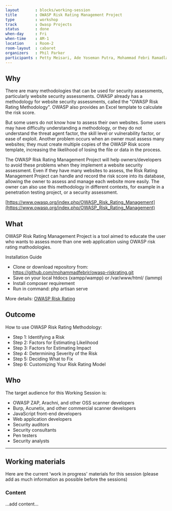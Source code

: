 ```yaml
---
layout       : blocks/working-session
title        : OWASP Risk Rating Management Project
type         : workshop
track        : Owasp Projects
status       : done
when-day     : Fri
when-time    : AM-1
location     : Room-2
room-layout  : cabaret
organizers   : Phil Parker
participants : Petty Meisari, Ade Yoseman Putra, Mohammad Febri Ramadlan
---
```


## Why

There are many methodologies that can be used for security assessments, particularly website security assessments. OWASP already has a methodology for website security assessments, called the "OWASP Risk Rating Methodology".  OWASP also provides an Excel template to calculate the risk score.  

But some users do not know how to assess their own websites. Some users may have difficulty understanding a methodology, or they do not understand the threat agent factor, the skill level or vulnerability factor, or ease of exploit. Another problem occurs when an owner must assess many websites; they must create multiple copies of the OWASP Risk score template, increasing the likelihood of losing the file or data in the process. 

The OWASP Risk Rating Management Project will help owners/developers to avoid these problems when they implement a website security assessment. Even if they have many websites to assess, the Risk Rating Management Project can handle and record the risk score into its database, allowing the owner to assess and manage each website more easily. The owner can also use this methodology in different contexts, for example in a penetration testing project, or a security assessment.

[https://www.owasp.org/index.php/OWASP_Risk_Rating_Management](https://www.owasp.org/index.php/OWASP_Risk_Rating_Management)

## What

OWASP Risk Rating Management Project is a tool aimed to educate the user who wants to assess more than one web application using OWASP risk rating mathodologies.

Installation Guide

- Clone or download repository from: https://github.com/mohammadfebrir/owasp-riskrating.git
- Save on your local htdocs (xampp/wampp) or /var/www/html/ (lammp)
- Install composer requirement
- Run in command: php artisan serve

More details: [OWASP Risk Rating](https://github.com/mohammadfebrir/owasp-riskrating)

## Outcome

How to use OWASP Risk Rating Methodology: 
- Step 1: Identifying a Risk 
- Step 2: Factors for Estimating Likelihood 
- Step 3: Factors for Estimating Impact 
- Step 4: Determining Severity of the Risk 
- Step 5: Deciding What to Fix 
- Step 6: Customizing Your Risk Rating Model

## Who

The target audience for this Working Session is:

- OWASP ZAP, Arachni, and other OSS scanner developers
- Burp, Acunetix, and other commercial scanner developers
- JavaScript front-end developers
- Web application developers
- Security auditors
- Security consultants
- Pen testers
- Security analysts

--- 

## Working materials

Here are the current 'work in progress' materials for this session (please add as much information as possible before the sessions)

### Content

...add content...

